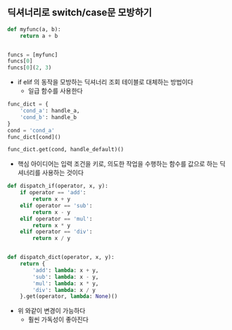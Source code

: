 ## 딕셔너리로 switch/case문 모방하기

```python
def myfunc(a, b):
    return a + b


funcs = [myfunc]
funcs[0]
funcs[0](2, 3)
```

- if elif 의 동작을 모방하는 딕셔너리 조회 테이블로 대체하는 방법이다
    - 일급 함수를 사용한다

```python
func_dict = {
    'cond_a': handle_a,
    'cond_b': handle_b
}
cond = 'cond_a'
func_dict[cond]()

func_dict.get(cond, handle_default)()
```

- 핵심 아이디어는 입력 조건을 키로, 의도한 작업을 수행하는 함수를 값으로 하는 딕셔너리를 사용하는 것이다

```python
def dispatch_if(operator, x, y):
    if operator == 'add':
        return x + y
    elif operator == 'sub':
        return x - y
    elif operator == 'mul':
        return x * y
    elif operator == 'div':
        return x / y


def dispatch_dict(operator, x, y):
    return {
        'add': lambda: x + y,
        'sub': lambda: x - y,
        'mul': lambda: x * y,
        'div': lambda: x / y
    }.get(operator, lambda: None)()
```

- 위 와같이 변경이 가능하다
    - 훨씬 가독성이 좋아진다 